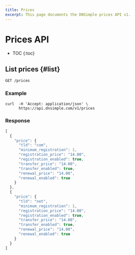```yaml
---
title: Prices
excerpt: This page documents the DNSimple prices API v1.
---
```


# Prices API

* TOC
{:toc}


## List prices {#list}

    GET /prices

### Example

    curl  -H 'Accept: application/json' \
          https://api.dnsimple.com/v1/prices

### Response

~~~js
[
  {
    "price": {
      "tld": "com",
      "minimum_registration": 1,
      "registration_price": "14.00",
      "registration_enabled": true,
      "transfer_price": "14.00",
      "transfer_enabled": true,
      "renewal_price": "14.00",
      "renewal_enabled": true
    }
  },
  {
    "price": {
      "tld": "net",
      "minimum_registration": 1,
      "registration_price": "14.00",
      "registration_enabled": true,
      "transfer_price": "14.00",
      "transfer_enabled": true,
      "renewal_price": "14.00",
      "renewal_enabled": true
    }
  }
]
~~~
